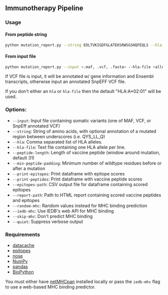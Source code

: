 ## Immunotherapy Pipeline


### Usage 
#### From peptide string
```sh
python mutation_report.py --string EDLTVKIGDFGLATEKSRWSGSHQFEQLS --hla "HLA-B*35:01"
```

#### From input file
```sh
python mutation_report.py --input <.maf, .vcf, .fasta> --hla-file <allele-file> 

```

If  VCF file is input, it will be annotated w/ gene information and Ensembl transcripts, otherwise input an annotated SnpEFF VCF file.

If you don't either an `hla` or `hla-file` then the default "HLA:A*02:01" will be used. 

### Options:
* `--input`: Input file containing somatic variants (one of MAF, VCF, or SnpEff annotated VCF)
* `--string`: String of amino acids, with optional annotation of a mutated region between underscores (i.e. QYS\_LL\_Q)
* `--hla`: Comma separated list of HLA alleles. 
* `--hla-file`: Text file containing one HLA allele per line. 
* `--peptide-length`: Length of vaccine peptide (window around mutation, default 31)
* `--min-peptide-padding`: Minimum number of wildtype residues before or after a mutation 
* `--print-epitopes`: Print dataframe with epitope scores
* `--print-peptides`: Print dataframe with vaccine peptide scores
* `--epitopes-path`: CSV output file for dataframe containing scored epitopes
* `--report-path`: Path to HTML report containing scored vaccine peptides and epitopes
* `--random-mhc`: Random values instead for MHC binding prediction
* `--iedb-mhc`: Use IEDB's web API for MHC binding
* `--skip-mhc`: Don't predict MHC binding
* `--quiet`: Suppress verbose output

### Requirements

* [datacache](https://github.com/hammerlab/datacache)
* [epitopes](https://github.com/hammerlab/epitopes)
* [nose](https://nose.readthedocs.org/en/latest/)
* [NumPy](http://www.numpy.org/)
* [pandas](http://pandas.pydata.org/)
* [BioPython](http://biopython.org/wiki/Main_Page)

You must either have [netMHCpan](http://www.cbs.dtu.dk/services/NetMHCpan/) installed locally or pass the `iedb-mhc` flag to use a web-based MHC binding predictor. 